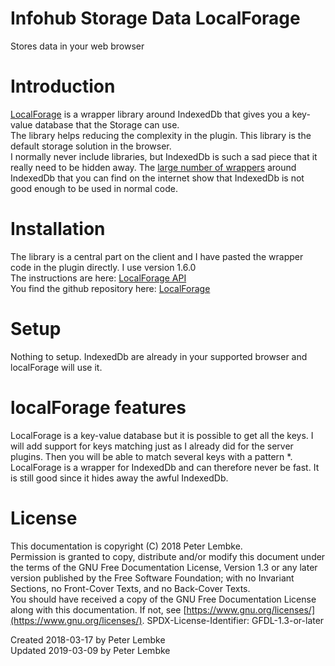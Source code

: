 # Infohub Storage Data LocalForage
Stores data in your web browser  

# Introduction
<a href="https://localforage.github.io/localForage/" target="_blank">LocalForage</a> is a wrapper library around IndexedDb that gives you a key-value database that the Storage can use.  
The library helps reducing the complexity in the plugin. This library is the default storage solution in the browser.  
I normally never include libraries, but IndexedDb is such a sad piece that it really need to be hidden away. The <a href="https://developers.google.com/web/fundamentals/instant-and-offline/web-storage/offline-for-pwa" target="_blank">large number of wrappers</a> around IndexedDb that you can find on the internet show that IndexedDb is not good enough to be used in normal code.  

# Installation
The library is a central part on the client and I have pasted the wrapper code in the plugin directly. I use version 1.6.0  
The instructions are here: <a href="https://localforage.github.io/localForage/" target="_blank">LocalForage API</a>  
You find the github repository here: <a href="https://github.com/localForage/localForage" target="_blank">LocalForage</a>  

# Setup
Nothing to setup. IndexedDb are already in your supported browser and localForage will use it.  

# localForage features
LocalForage is a key-value database but it is possible to get all the keys. I will add support for keys matching just as I already did for the server plugins. Then you will be able to match several keys with a pattern *.  
LocalForage is a wrapper for IndexedDb and can therefore never be fast. It is still good since it hides away the awful IndexedDb.  

# License
This documentation is copyright (C) 2018 Peter Lembke.  
Permission is granted to copy, distribute and/or modify this document under the terms of the GNU Free Documentation License, Version 1.3 or any later version published by the Free Software Foundation; with no Invariant Sections, no Front-Cover Texts, and no Back-Cover Texts.  
You should have received a copy of the GNU Free Documentation License along with this documentation. If not, see [https://www.gnu.org/licenses/](https://www.gnu.org/licenses/).  SPDX-License-Identifier: GFDL-1.3-or-later  

Created 2018-03-17 by Peter Lembke  
Updated 2019-03-09 by Peter Lembke  
